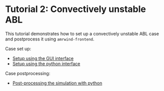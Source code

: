 # Tutorial 2: Convectively unstable ABL

This tutorial demonstrates how to set up a convectively unstable ABL
case and postprocess it using `amrwind-frontend`.

Case set up: 
- [Setup using the GUI interface](tutorial2guisetup.md)
- [Setup using the python interface](tutorial2setup.md)

Case postprocessing: 
- [Post-processing the simulation with python](tutorial2_PostprocessABL.ipynb)
